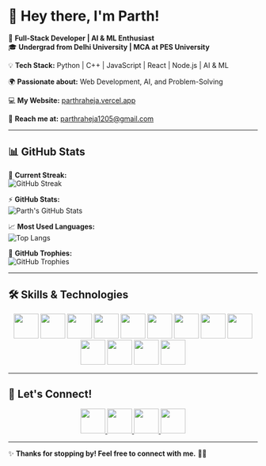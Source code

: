 # 👋 Hey there, I'm **Parth!**  

🚀 **Full-Stack Developer | AI & ML Enthusiast**  
🎓 **Undergrad from Delhi University | MCA at PES University**  

💡 **Tech Stack:** Python | C++ | JavaScript | React | Node.js | AI & ML  

🌍 **Passionate about:** Web Development, AI, and Problem-Solving  

💻 **My Website:** [parthraheja.vercel.app](https://parthraheja.vercel.app/)  

📧 **Reach me at:** parthraheja1205@gmail.com  

---

## 📊 GitHub Stats  
🎯 **Current Streak:**  
![GitHub Streak](https://github-readme-streak-stats.herokuapp.com/?user=novice1205&theme=radical&hide_border=false)  

⚡ **GitHub Stats:**  
![Parth's GitHub Stats](https://github-readme-stats.vercel.app/api?username=novice1205&show_icons=true&theme=radical&hide_border=false&count_private=true&include_all_commits=true)  

📈 **Most Used Languages:**  
![Top Langs](https://github-readme-stats.vercel.app/api/top-langs/?username=novice1205&theme=radical&hide_border=false&layout=compact&langs_count=8)  

🚀 **GitHub Trophies:**  
![GitHub Trophies](https://github-profile-trophy.vercel.app/?username=novice1205&theme=radical&margin-w=10&no-frame=false)  

---

## 🛠 **Skills & Technologies**  

<p align="center">
  <img src="https://cdn.jsdelivr.net/gh/devicons/devicon/icons/python/python-original.svg" height="50" />
  <img src="https://cdn.jsdelivr.net/gh/devicons/devicon/icons/cplusplus/cplusplus-original.svg" height="50" />
  <img src="https://cdn.jsdelivr.net/gh/devicons/devicon/icons/javascript/javascript-original.svg" height="50" />
  <img src="https://cdn.jsdelivr.net/gh/devicons/devicon/icons/react/react-original.svg" height="50" />
  <img src="https://cdn.jsdelivr.net/gh/devicons/devicon/icons/nodejs/nodejs-original.svg" height="50" />
  <img src="https://cdn.jsdelivr.net/gh/devicons/devicon/icons/mongodb/mongodb-original.svg" height="50" />
  <img src="https://cdn.jsdelivr.net/gh/devicons/devicon/icons/express/express-original.svg" height="50" />
  <img src="https://cdn.jsdelivr.net/gh/devicons/devicon/icons/tailwindcss/tailwindcss-original.svg" height="50" />
  <img src="https://cdn.jsdelivr.net/gh/devicons/devicon/icons/tensorflow/tensorflow-original.svg" height="50" />
  <img src="https://cdn.jsdelivr.net/gh/devicons/devicon/icons/openai/openai-original.svg" height="50" />
  <img src="https://cdn.jsdelivr.net/gh/devicons/devicon/icons/git/git-original.svg" height="50" />
  <img src="https://cdn.jsdelivr.net/gh/devicons/devicon/icons/github/github-original.svg" height="50" />
  <img src="https://cdn.jsdelivr.net/gh/devicons/devicon/icons/docker/docker-original.svg" height="50" />
</p>

---

## 🔗 **Let's Connect!**  

<p align="center">
  <a href="https://www.linkedin.com/in/parth-raheja-ba765b230/">
    <img src="https://cdn.jsdelivr.net/gh/devicons/devicon/icons/linkedin/linkedin-original.svg" height="50" />
  </a>
  <a href="https://github.com/novice1205">
    <img src="https://cdn.jsdelivr.net/gh/devicons/devicon/icons/github/github-original.svg" height="50" />
  </a>
  <a href="https://twitter.com/parthraheja">
    <img src="https://cdn.jsdelivr.net/gh/devicons/devicon/icons/twitter/twitter-original.svg" height="50" />
  </a>
  <a href="https://www.instagram.com/parthraheja">
    <img src="https://cdn.jsdelivr.net/gh/devicons/devicon/icons/instagram/instagram-original.svg" height="50" />
  </a>
</p>

---

✨ **Thanks for stopping by! Feel free to connect with me.** 🚀🔥  
